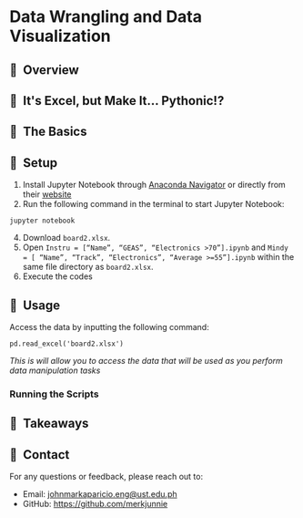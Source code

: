 # **Data Wrangling and Data Visualization** 
## 🐼&nbsp;&nbsp;Overview


## 🐼&nbsp;&nbsp;It's Excel, but Make It... Pythonic!?


## 🐼&nbsp;&nbsp;The Basics

## 🐼&nbsp;&nbsp;Setup
1. Install Jupyter Notebook through [Anaconda Navigator](https://www.anaconda.com/download) or directly from their [website](https://jupyter.org)
2. Run the following command in the terminal to start Jupyter Notebook:
```
jupyter notebook
```
4. Download `board2.xlsx`.
5. Open `Instru = [“Name”, “GEAS”, “Electronics >70”].ipynb` and `Mindy = [ “Name”, “Track”, “Electronics”, “Average >=55”].ipynb` within the same file directory as `board2.xlsx`.
6. Execute the codes
## 🐼&nbsp;&nbsp;Usage
Access the data by inputting the following command:
```
pd.read_excel('board2.xlsx')
```
_This is will allow you to access the data that will be used as you perform data manipulation tasks_
### Running the Scripts

## 🐼&nbsp;&nbsp;Takeaways

## 🐼&nbsp;&nbsp;Contact
For any questions or feedback, please reach out to:<br>
- Email: johnmarkaparicio.eng@ust.edu.ph <br>
- GitHub: https://github.com/merkjunnie




